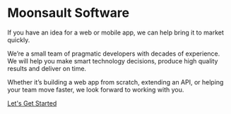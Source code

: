 # Moonsault Software

If you have an idea for a web or mobile app, we can help bring it to market quickly.

We’re a small team of pragmatic developers with decades of experience. We will help you make smart technology decisions, produce high quality results and deliver on time.

Whether it’s building a web app from scratch, extending an API, or helping your team move faster, we look forward to working with you.

  [Let's Get Started](mailto:hello@moonsault.co)

